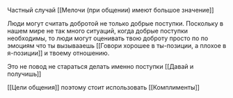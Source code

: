 Частный случай [[Мелочи (при общении) имеют большое значение]]

Люди могут считать добротой не только добрые поступки. Поскольку в нашем мире не так много ситуаций, когда добрые поступки необходимы, то люди могут оценивать твою доброту просто по по эмоциям что ты вызывааешь [[Говори хорошее в ты-позиции, а плохое в я-позиции]] и твоему отношению.


Это не повод не стараться делать именно поступки [[Давай и получишь]]

[[Цели общения]]
поэтому стоит использовать [[Комплименты]]
